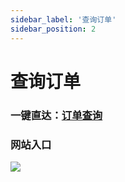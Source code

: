 ```yaml
---
sidebar_label: '查询订单'
sidebar_position: 2
---
```


# 查询订单


### 一键直达：[**订单查询**](https://duoduo.uno/order-search)
### 网站入口
![](https://file.duoduo.hk.cn/imgs/docs/order-search.webp)
<!--stackedit_data:
eyJoaXN0b3J5IjpbLTUzNDIxODM5MCwtMTM4ODc5MTE4NiwtNj
A5NTM5NDg1LDkwMTE2NjA1MCwtMTcxNjYwNDcyNCwtNTQ0MTky
NTU4LDE3NDYzMDU3MTZdfQ==
-->